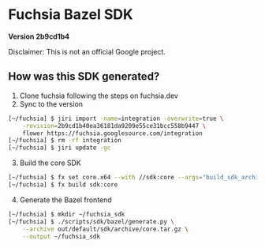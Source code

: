 # Fuchsia Bazel SDK

**Version 2b9cd1b4**

Disclaimer: This is not an official Google project.

## How was this SDK generated?
1. Clone fuchsia following the steps on fuchsia.dev
2. Sync to the version
```bash
[~/fuchsia] $ jiri import -name=integration -overwrite=true \
    -revision=2b9cd1b40ea36181da9209e55ce31bcc558b9447 \
    flower https://fuchsia.googlesource.com/integration
[~/fuchsia] $ rm -rf integration
[~/fuchsia] $ jiri update -gc
```
3. Build the core SDK
```bash
[~/fuchsia] $ fx set core.x64 --with //sdk:core --args="build_sdk_archives=true"
[~/fuchsia] $ fx build sdk:core
```
4. Generate the Bazel frontend
```bash
[~/fuchsia] $ mkdir ~/fuchsia_sdk
[~/fuchsia] $ ./scripts/sdk/bazel/generate.py \
    --archive out/default/sdk/archive/core.tar.gz \
    --output ~/fuchsia_sdk
```
